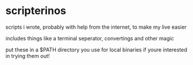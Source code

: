 # scripterinos
scripts i wrote, probably with help from the internet, to make my live easier

includes things like a terminal seperator, convertings and other magic

put these in a $PATH directory you use for local binaries if youre interested in trying them out!
